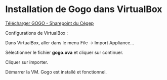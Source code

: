 # Installation de Gogo dans VirtualBox

[Télécharger GOGO - Sharepoint du Cégep](https://cegepvicto.sharepoint.com/:u:/s/guidemac/ETnhGvZxJ4NKq1Avgxt9Xa4BV_0PyreMvq7EEqLDf4LNUA?e=ppSOm0)

Configurations de VirtualBox :

Dans VirtualBox, aller dans le menu File -> Import Appliance...

Sélectionner le fichier **gogo.ova** et cliquer sur continuer.

Cliquer sur importer.

Démarrer la VM. Gogo est installé et fonctionnel.
